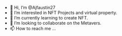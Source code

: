 - 👋 Hi, I’m @Ajfaustin27
- 👀 I’m interested in NFT Projects and virtual property.
- 🌱 I’m currently learning to create NFT.
- 💞️ I’m looking to collaborate on the Metavers.
- 📫 How to reach me ...

<!---
Ajfaustin27/Ajfaustin27 is a ✨ special ✨ repository because its `README.md` (this file) appears on your GitHub profile.
You can click the Preview link to take a look at your changes.
--->
